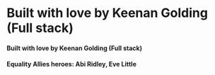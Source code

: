 Built with love by Keenan Golding (Full stack)
=======
#### Built with love by Keenan Golding (Full stack) 
#### Equality Allies heroes: Abi Ridley, Eve Little

